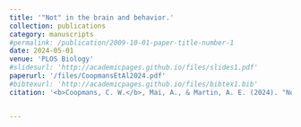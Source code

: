 ```yaml
---
title: '"Not" in the brain and behavior.'
collection: publications
category: manuscripts
#permalink: /publication/2009-10-01-paper-title-number-1
date: 2024-05-01
venue: 'PLOS Biology'
#slidesurl: 'http://academicpages.github.io/files/slides1.pdf'
paperurl: '/files/CoopmansEtAl2024.pdf'
#bibtexurl: 'http://academicpages.github.io/files/bibtex1.bib'
citation: '<b>Coopmans, C. W.</b>, Mai, A., & Martin, A. E. (2024). "Not" in the brain and behavior. <i>PLOS Biology, 22</i>(5), e3002656.'


---
```

